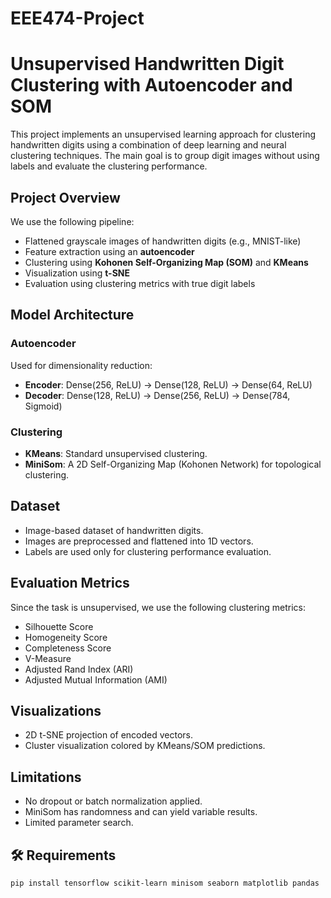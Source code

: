 # EEE474-Project
# Unsupervised Handwritten Digit Clustering with Autoencoder and SOM

This project implements an unsupervised learning approach for clustering handwritten digits using a combination of deep learning and neural clustering techniques. The main goal is to group digit images without using labels and evaluate the clustering performance.

## Project Overview

We use the following pipeline:

- Flattened grayscale images of handwritten digits (e.g., MNIST-like)
- Feature extraction using an **autoencoder**
- Clustering using **Kohonen Self-Organizing Map (SOM)** and **KMeans**
- Visualization using **t-SNE**
- Evaluation using clustering metrics with true digit labels

##  Model Architecture

### Autoencoder
Used for dimensionality reduction:

- **Encoder**: Dense(256, ReLU) → Dense(128, ReLU) → Dense(64, ReLU)
- **Decoder**: Dense(128, ReLU) → Dense(256, ReLU) → Dense(784, Sigmoid)

### Clustering

- **KMeans**: Standard unsupervised clustering.
- **MiniSom**: A 2D Self-Organizing Map (Kohonen Network) for topological clustering.

##  Dataset

- Image-based dataset of handwritten digits.
- Images are preprocessed and flattened into 1D vectors.
- Labels are used only for clustering performance evaluation.

##  Evaluation Metrics

Since the task is unsupervised, we use the following clustering metrics:

- Silhouette Score
- Homogeneity Score
- Completeness Score
- V-Measure
- Adjusted Rand Index (ARI)
- Adjusted Mutual Information (AMI)

##  Visualizations

- 2D t-SNE projection of encoded vectors.
- Cluster visualization colored by KMeans/SOM predictions.

##  Limitations

- No dropout or batch normalization applied.
- MiniSom has randomness and can yield variable results.
- Limited parameter search.

## 🛠 Requirements

```bash
pip install tensorflow scikit-learn minisom seaborn matplotlib pandas
